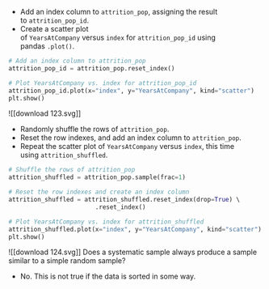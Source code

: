 - Add an index column to `attrition_pop`, assigning the result to `attrition_pop_id`.
- Create a scatter plot of `YearsAtCompany` versus `index` for `attrition_pop_id` using pandas `.plot()`.
```Python
# Add an index column to attrition_pop
attrition_pop_id = attrition_pop.reset_index()

# Plot YearsAtCompany vs. index for attrition_pop_id
attrition_pop_id.plot(x="index", y="YearsAtCompany", kind="scatter")
plt.show()
```
![[download 123.svg]]
- Randomly shuffle the rows of `attrition_pop`.
- Reset the row indexes, and add an index column to `attrition_pop`.
- Repeat the scatter plot of `YearsAtCompany` versus `index`, this time using `attrition_shuffled`.
```Python
# Shuffle the rows of attrition_pop
attrition_shuffled = attrition_pop.sample(frac=1) 

# Reset the row indexes and create an index column
attrition_shuffled = attrition_shuffled.reset_index(drop=True) \ 
						.reset_index()

# Plot YearsAtCompany vs. index for attrition_shuffled
attrition_shuffled.plot(x="index", y="YearsAtCompany", kind="scatter")
plt.show()
```
![[download 124.svg]]
Does a systematic sample always produce a sample similar to a simple random sample?
- No. This is not true if the data is sorted in some way.